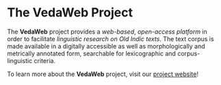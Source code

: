 # The VedaWeb Project

The **VedaWeb** project provides a *web-based*, *open-access platform* in order to facilitate *linguistic research on Old Indic texts*. The text corpus is made available in a digitally accessible as well as morphologically and metrically annotated form, searchable for lexicographic and corpus-linguistic criteria.

To learn more about the **VedaWeb** project, visit our [project website](https://vedaweb.uni-koeln.de/)!
